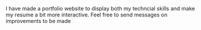 I have made a portfolio website to display both my techncial skills and make my resume a bit more interactive. Feel free to send messages on improvements to be made 
